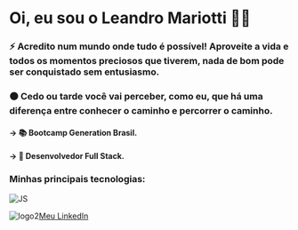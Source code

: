 # Oi, eu sou o Leandro Mariotti 💪😀

### ⚡ Acredito num mundo onde tudo é possível! Aproveite a vida e todos os momentos preciosos que tiverem, nada de bom pode ser conquistado sem entusiasmo.

### ⚫ Cedo ou tarde você vai perceber, como eu, que há uma diferença entre conhecer o caminho e percorrer o caminho.

#### →	📚 Bootcamp Generation Brasil.
#### →	🎯 Desenvolvedor Full Stack.



### Minhas principais tecnologias:
![JS](https://user-images.githubusercontent.com/69470421/92605888-acfda700-f288-11ea-8df6-ef50878b8a83.png)



![logo2](https://user-images.githubusercontent.com/69470421/92604444-eaf9cb80-f286-11ea-9991-76d12aac5aee.png)<a href = "https://www.linkedin.com/in/leandromariotti/">Meu LinkedIn</a>




